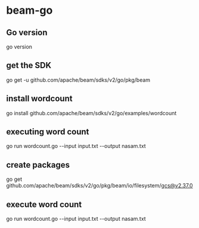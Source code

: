 # beam-go
## Go version
go version
## get the SDK
go get -u github.com/apache/beam/sdks/v2/go/pkg/beam
## install wordcount
go install github.com/apache/beam/sdks/v2/go/examples/wordcount
## executing word count
go run wordcount.go --input input.txt --output nasam.txt
## create packages
go get github.com/apache/beam/sdks/v2/go/pkg/beam/io/filesystem/gcs@v2.37.0
## execute word count
go run wordcount.go --input input.txt --output nasam.txt
